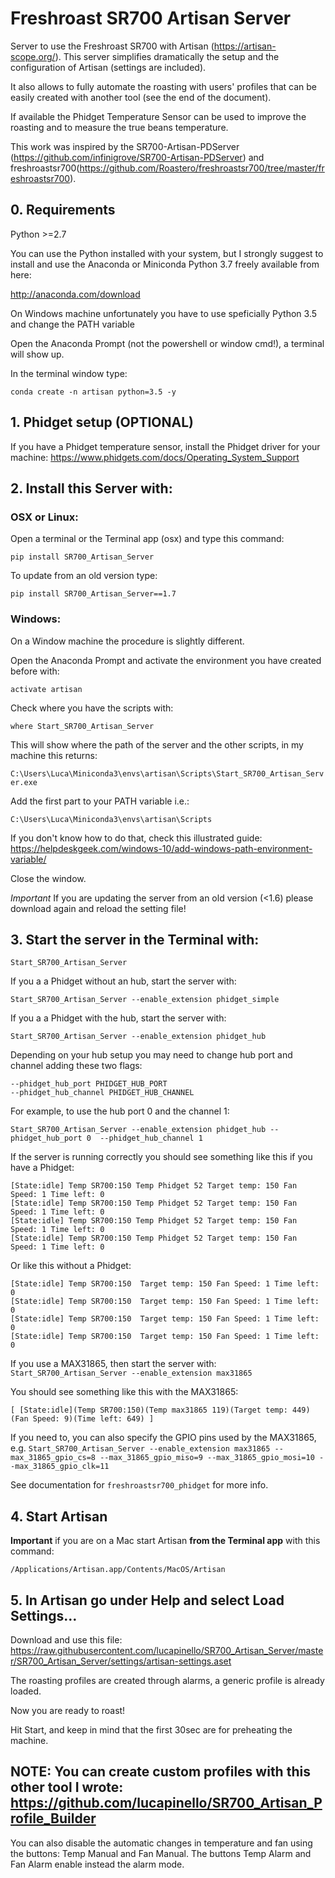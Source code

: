 # Freshroast SR700 Artisan Server

Server to use the Freshroast SR700 with Artisan (https://artisan-scope.org/). This server simplifies dramatically the setup and the configuration of Artisan (settings are included).

It also allows to fully automate the roasting with users' profiles that can be easily created with another tool (see the end of the document).

If available the Phidget Temperature Sensor can be used to improve the roasting and to measure the true beans temperature.

This work was inspired by the SR700-Artisan-PDServer (https://github.com/infinigrove/SR700-Artisan-PDServer) and freshroastsr700(https://github.com/Roastero/freshroastsr700/tree/master/freshroastsr700).

## 0. Requirements

Python >=2.7

You can use the Python installed with your system, but I strongly suggest to install and use the Anaconda or Miniconda Python 3.7 freely available from here:

http://anaconda.com/download

On Windows machine unfortunately you have to use speficially Python 3.5  and change the PATH variable

Open the Anaconda Prompt (not the powershell or window cmd!), a terminal will show up.

In the terminal window type:

`conda create -n artisan python=3.5 -y`


## 1. Phidget setup (OPTIONAL)

If you have a Phidget temperature sensor, install the Phidget driver for your machine: https://www.phidgets.com/docs/Operating_System_Support

## 2. Install this Server with:

### OSX or Linux:

Open a terminal or the Terminal app (osx) and type this command:

`pip install SR700_Artisan_Server`

To update from an old version type:

`pip install SR700_Artisan_Server==1.7`

### Windows:

On a Window machine the procedure is slightly different.

Open the Anaconda Prompt and activate the environment you have created before with:

`activate artisan`

Check where you have the scripts with:

`where Start_SR700_Artisan_Server`

This will show where the path of the server and the other scripts, in my machine this returns:

`C:\Users\Luca\Miniconda3\envs\artisan\Scripts\Start_SR700_Artisan_Server.exe`

Add the first part to your PATH variable i.e.:

`C:\Users\Luca\Miniconda3\envs\artisan\Scripts`

If you don't know how to do that, check this illustrated guide: 
https://helpdeskgeek.com/windows-10/add-windows-path-environment-variable/

Close the window.


*Important* If you are updating the server from an old version (<1.6) please download again and reload the setting file!

## 3. Start the server in the Terminal with:

`Start_SR700_Artisan_Server`  

If you a a Phidget without an hub, start the server with:

`Start_SR700_Artisan_Server --enable_extension phidget_simple`

If you a a Phidget with the hub, start the server with:

`Start_SR700_Artisan_Server --enable_extension phidget_hub`

Depending on your hub setup you may need to change hub port and channel adding these two flags:

  ```
  --phidget_hub_port PHIDGET_HUB_PORT
  --phidget_hub_channel PHIDGET_HUB_CHANNEL
  ```

For example, to use the hub port 0 and the channel 1:

`Start_SR700_Artisan_Server --enable_extension phidget_hub --phidget_hub_port 0  --phidget_hub_channel 1`

If the server is running correctly you should see something like this if you have a Phidget:
```
[State:idle] Temp SR700:150 Temp Phidget 52 Target temp: 150 Fan Speed: 1 Time left: 0
[State:idle] Temp SR700:150 Temp Phidget 52 Target temp: 150 Fan Speed: 1 Time left: 0
[State:idle] Temp SR700:150 Temp Phidget 52 Target temp: 150 Fan Speed: 1 Time left: 0
[State:idle] Temp SR700:150 Temp Phidget 52 Target temp: 150 Fan Speed: 1 Time left: 0
```
Or like this without a Phidget:

```
[State:idle] Temp SR700:150  Target temp: 150 Fan Speed: 1 Time left: 0
[State:idle] Temp SR700:150  Target temp: 150 Fan Speed: 1 Time left: 0
[State:idle] Temp SR700:150  Target temp: 150 Fan Speed: 1 Time left: 0
[State:idle] Temp SR700:150  Target temp: 150 Fan Speed: 1 Time left: 0
```
If you use a MAX31865, then start the server with:
`Start_SR700_Artisan_Server --enable_extension max31865`

You should see something like this with the MAX31865:
```
[ [State:idle](Temp SR700:150)(Temp max31865 119)(Target temp: 449)(Fan Speed: 9)(Time left: 649) ]
```

If you need to, you can also specify the GPIO pins used by the MAX31865, e.g.
`Start_SR700_Artisan_Server --enable_extension max31865 --max_31865_gpio_cs=8 --max_31865_gpio_miso=9 --max_31865_gpio_mosi=10 --max_31865_gpio_clk=11`

See documentation for `freshroastsr700_phidget` for more info.

## 4. Start Artisan

**Important** if you are on a Mac start Artisan **from the Terminal app** with this command:

`/Applications/Artisan.app/Contents/MacOS/Artisan`

## 5. In Artisan go under Help and select Load Settings…

Download and use this file: https://raw.githubusercontent.com/lucapinello/SR700_Artisan_Server/master/SR700_Artisan_Server/settings/artisan-settings.aset

The roasting profiles are created through alarms, a generic profile is already loaded.

Now you are ready to roast!

Hit Start, and keep in mind that the first 30sec are for preheating the machine.

## NOTE: You can create custom profiles with this other tool I wrote: https://github.com/lucapinello/SR700_Artisan_Profile_Builder

You can also disable the automatic changes in temperature and fan using the buttons: Temp Manual and Fan Manual. The buttons Temp Alarm and Fan Alarm enable instead the alarm mode.
